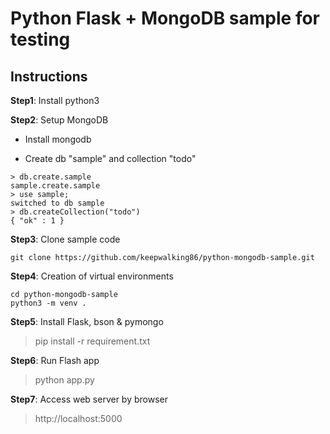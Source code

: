 # Python Flask + MongoDB sample for testing

## Instructions

**Step1**: Install python3

**Step2**: Setup MongoDB

- Install mongodb

- Create db "sample" and collection "todo"

```
> db.create.sample
sample.create.sample
> use sample;
switched to db sample
> db.createCollection("todo")
{ "ok" : 1 }

```
**Step3**: Clone sample code

`git clone https://github.com/keepwalking86/python-mongodb-sample.git`

**Step4**: Creation of virtual environments

```
cd python-mongodb-sample
python3 -m venv .
```

**Step5**: Install Flask, bson & pymongo

>pip install -r requirement.txt

**Step6**: Run Flash app

>python app.py

**Step7**: Access web server by browser

>http://localhost:5000


